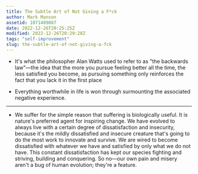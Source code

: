 ```yaml
---
title: The Subtle Art of Not Giving a F*ck
author: Mark Manson
assetid: 1071409887
date: 2022-12-26T20:25:25Z
modified: 2022-12-26T20:29:28Z
tags: "self-improvement"
slug: the-subtle-art-of-not-giving-a-fck
---
```


*  It's what the philosopher Alan Watts used to refer to as "the backwards law"—the idea that the more you pursue feeling better all the time, the less satisfied you become, as pursuing something only reinforces the fact that you lack it in the first place

*  Everything worthwhile in life is won through surmounting the associated negative experience.

---

*  We suffer for the simple reason that suffering is biologically useful. It is nature's preferred agent for inspiring change. We have evolved to always live with a certain degree of dissatisfaction and insecurity, because it's the mildly dissatisfied and insecure creature that's going to do the most work to innovate and survive. We are wired to become dissatisfied with whatever we have and satisfied by only what we do not have. This constant dissatisfaction has kept our species fighting and striving, building and conquering. So no—our own pain and misery aren't a bug of human evolution; they're a feature.

